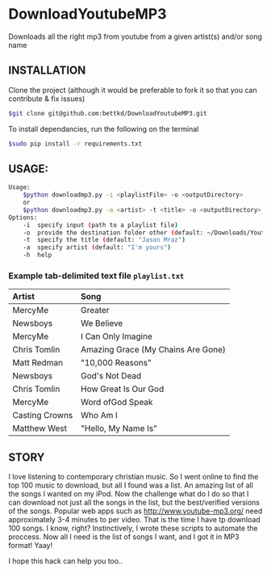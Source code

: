 # DownloadYoutubeMP3
Downloads all the right mp3 from youtube from a given artist(s) and/or song name

## INSTALLATION
Clone the project (although it would be preferable to fork it so that you can contribute & fix issues)
```bash
$git clone git@github.com:bettkd/DownloadYoutubeMP3.git
```

To install dependancies, run the following on the terminal
```bash
$sudo pip install -r requirements.txt
```

## USAGE:

```bash
Usage:
	$python downloadmp3.py -i <playlistFile> -o <outputDirectory>
	or
	$python downloadmp3.py -a <artist> -t <title> -o <outputDirectory>
Options:
	-i	specify input (path to a playlist file)
	-o	provide the destination folder other (default: ~/Downloads/YoutubeDownload/)
	-t	specify the title (default: "Jason Mraz")
	-a 	specify artist (default: "I'm yours")
	-h	help
```

### Example tab-delimited text file ```playlist.txt```
|Artist          | Song                              |
|:---------------|:----------------------------------|
|MercyMe         | Greater                           |
|Newsboys        | We Believe                        |
|MercyMe         | I Can Only Imagine                |
|Chris Tomlin    | Amazing Grace (My Chains Are Gone)|
|Matt Redman     | "10,000 Reasons"                  |
|Newsboys        | God's Not Dead                    |
|Chris Tomlin    | How Great Is Our God              |
|MercyMe         | Word ofGod Speak                  |
|Casting Crowns  | Who Am I                          |
|Matthew West    | "Hello, My Name Is"               |

## STORY
I love listening to contemporary christian music. So I went online to find the top 100 music to download, but all I found was a list. An amazing list of all the songs I wanted on my iPod. Now the challenge what do I do so that I can download not just all the songs in the list, but the best/verified versions of the songs. Popular web apps such as http://www.youtube-mp3.org/ need approximately 3-4 minutes to per video. That is the time I have tp download 100 songs. I know, right? Instinctively, I wrote these scripts to automate the proccess. Now all I need is the list of songs I want, and I got it in MP3 format! Yaay!

I hope this hack can help you too..
